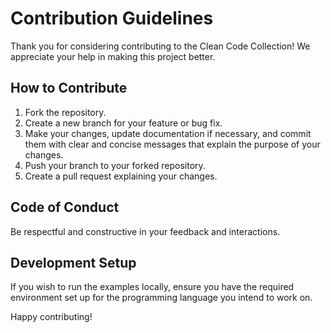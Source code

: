 # Contribution Guidelines

Thank you for considering contributing to the Clean Code Collection! We appreciate your help in making this project better.

## How to Contribute
1. Fork the repository.
2. Create a new branch for your feature or bug fix.
3. Make your changes, update documentation if necessary, and commit them with clear and concise messages that explain the purpose of your changes.
4. Push your branch to your forked repository.
5. Create a pull request explaining your changes.

## Code of Conduct
Be respectful and constructive in your feedback and interactions.

## Development Setup
If you wish to run the examples locally, ensure you have the required environment set up for the programming language you intend to work on.

Happy contributing!